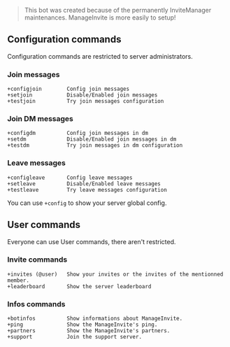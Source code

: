> This bot was created because of the permanently InviteManager maintenances. ManageInvite is more easily to setup!

<h2>Configuration commands</h2>

Configuration commands are restricted to server administrators.

<h3>Join messages</h3>

```
+configjoin        Config join messages
+setjoin           Disable/Enabled join messages
+testjoin          Try join messages configuration
```

<h3>Join DM messages</h3>

```
+configdm          Config join messages in dm
+setdm             Disable/Enabled join messages in dm
+testdm            Try join messages in dm configuration
```

<h3>Leave messages</h3>

```
+configleave       Config leave messages
+setleave          Disable/Enabled leave messages
+testleave         Try leave messages configuration
```

You can use `+config` to show your server global config.

<h2>User commands</h2>

Everyone can use User commands, there aren't restricted.

<h3>Invite commands</h3>

```
+invites (@user)   Show your invites or the invites of the mentionned member.
+leaderboard       Show the server leaderboard
```

<h3>Infos commands</h3>

```
+botinfos          Show informations about ManageInvite.
+ping              Show the ManageInvite's ping.
+partners          Show the ManageInvite's partners.
+support           Join the support server.
```
